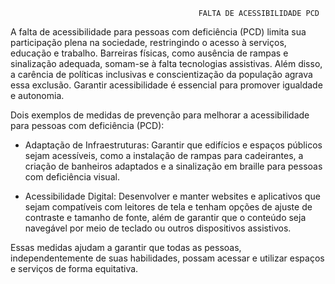                                               FALTA DE ACESSIBILIDADE PCD

A falta de acessibilidade para pessoas com deficiência (PCD) limita sua participação plena na sociedade, restringindo o acesso à serviços, educação e trabalho.
Barreiras físicas, como ausência de rampas e sinalização adequada, somam-se à falta tecnologias assistivas. Além disso, a carência de políticas inclusivas e conscientização da população agrava essa exclusão.
Garantir acessibilidade é essencial para promover igualdade e autonomia.


Dois exemplos de medidas de prevenção para melhorar a acessibilidade para pessoas com deficiência (PCD):

- Adaptação de Infraestruturas: Garantir que edifícios e espaços públicos sejam acessíveis, como a instalação de rampas para cadeirantes, a criação de banheiros adaptados e a sinalização em braille para pessoas com deficiência visual.

- Acessibilidade Digital: Desenvolver e manter websites e aplicativos que sejam compatíveis com leitores de tela e tenham opções de ajuste de contraste e tamanho de fonte, além de garantir que o conteúdo seja navegável por meio de teclado ou outros dispositivos assistivos.

Essas medidas ajudam a garantir que todas as pessoas, independentemente de suas habilidades, possam acessar e utilizar espaços e serviços de forma equitativa.



